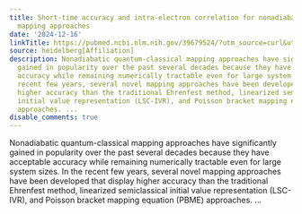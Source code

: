 ```yaml
---
title: Short-time accuracy and intra-electron correlation for nonadiabatic quantum-classical
  mapping approaches
date: '2024-12-16'
linkTitle: https://pubmed.ncbi.nlm.nih.gov/39679524/?utm_source=curl&utm_medium=rss&utm_campaign=pubmed-2&utm_content=1FakS-2QOkCT8HsMOQP1bCRQ4YzyumYOmxmF0moLsQ3dFB1E9V&fc=20220326224207&ff=20241216171835&v=2.18.0.post9+e462414
source: heidelberg[Affiliation]
description: Nonadiabatic quantum-classical mapping approaches have significantly
  gained in popularity over the past several decades because they have acceptable
  accuracy while remaining numerically tractable even for large system sizes. In the
  recent few years, several novel mapping approaches have been developed that display
  higher accuracy than the traditional Ehrenfest method, linearized semiclassical
  initial value representation (LSC-IVR), and Poisson bracket mapping equation (PBME)
  approaches. ...
disable_comments: true
---
```

Nonadiabatic quantum-classical mapping approaches have significantly gained in popularity over the past several decades because they have acceptable accuracy while remaining numerically tractable even for large system sizes. In the recent few years, several novel mapping approaches have been developed that display higher accuracy than the traditional Ehrenfest method, linearized semiclassical initial value representation (LSC-IVR), and Poisson bracket mapping equation (PBME) approaches. ...